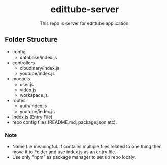 <h1 align="center">edittube-server</h1>
<p align="center">This repo is server for edittube application.<p>

## Folder Structure

-   config
    -   database/index.js
-   controllers
    -   cloudinary/index.js
    -   youtube/index.js
-   modaels
    -   user.js
    -   video.js
    -   workspace.js
-   routes
    -   auth/index.js
    -   youtube/index.js
-   index.js (Entry File)
-   repo config files (README.md, package.json etc).

### Note

-   Name file meaningful. If contains multiple files related to one thing then move it to Folder and use index.js as an entry file.
-   Use only "npm" as package manager to set up repo localy.
